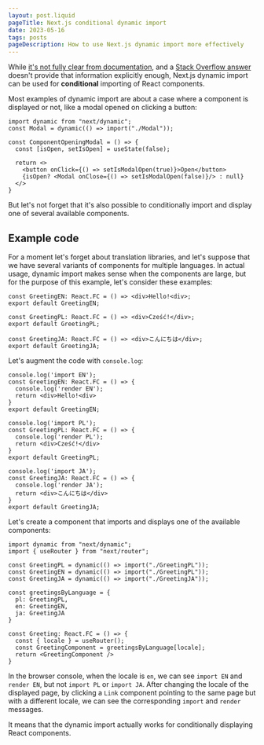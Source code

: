 ```yaml
---
layout: post.liquid
pageTitle: Next.js conditional dynamic import
date: 2023-05-16
tags: posts
pageDescription: How to use Next.js dynamic import more effectively
---
```


While [it's not fully clear from documentation](https://nextjs.org/docs/pages/building-your-application/optimizing/lazy-loading), and a [Stack Overflow answer](https://stackoverflow.com/questions/66791922/conditionally-import-module-using-next-js-dynamic-import-ssr-doesnt-work) doesn't provide that information explicitly enough, Next.js dynamic import can be used for **conditional** importing of React components.

Most examples of dynamic import are about a case where a component is displayed or not, like a modal opened on clicking a button:
```tsx
import dynamic from "next/dynamic";
const Modal = dynamic(() => import("./Modal"));

const ComponentOpeningModal = () => {
  const [isOpen, setIsOpen] = useState(false);

  return <>
    <button onClick={() => setIsModalOpen(true)}>Open</button>
    {isOpen? <Modal onClose={() => setIsModalOpen(false)}/> : null}
  </>
}
```

But let's not forget that it's also possible to conditionally import and display one of several available components.

## Example code

For a moment let's forget about translation libraries, and let's suppose that we have several variants of components for multiple languages. In actual usage, dynamic import makes sense when the components are large, but for the purpose of this example, let's consider these examples:

```tsx
const GreetingEN: React.FC = () => <div>Hello!<div>;
export default GreetingEN;
```

```tsx
const GreetingPL: React.FC = () => <div>Cześć!</div>;
export default GreetingPL;
```

```tsx
const GreetingJA: React.FC = () => <div>こんにちは</div>;
export default GreetingJA;
```

Let's augment the code with `console.log`:

```tsx
console.log('import EN');
const GreetingEN: React.FC = () => {
  console.log('render EN');
  return <div>Hello!<div>
}
export default GreetingEN;
```
```tsx
console.log('import PL');
const GreetingPL: React.FC = () => {
  console.log('render PL');
  return <div>Cześć!</div>
}
export default GreetingPL;
```
```tsx
console.log('import JA');
const GreetingJA: React.FC = () => {
  console.log('render JA');
  return <div>こんにちは</div>
}
export default GreetingJA;
```

Let's create a component that imports and displays one of the available components:

```tsx
import dynamic from "next/dynamic";
import { useRouter } from "next/router";

const GreetingPL = dynamic(() => import("./GreetingPL"));
const GreetingEN = dynamic(() => import("./GreetingPL"));
const GreetingJA = dynamic(() => import("./GreetingJA"));

const greetingsByLanguage = {
  pl: GreetingPL,
  en: GreetingEN,
  ja: GreetingJA
}

const Greeting: React.FC = () => {
  const { locale } = useRouter();
  const GreetingComponent = greetingsByLanguage[locale];
  return <GreetingComponent />
}
```

In the browser console, when the locale is `en`, we can see `import EN` and `render EN`, but not `import PL` or `import JA`. After changing the locale of the displayed page, by clicking a `Link` component pointing to the same page but with a different locale, we can see the corresponding `import` and `render` messages.

It means that the dynamic import actually works for conditionally displaying React components.
